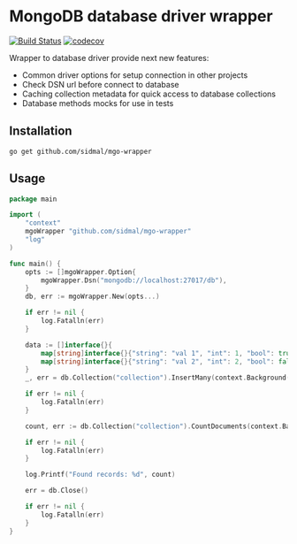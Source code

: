 # MongoDB database driver wrapper

[![Build Status](https://travis-ci.com/sidmal/mgo-wrapper.svg?branch=master)](https://travis-ci.com/sidmal/mgo-wrapper)
[![codecov](https://codecov.io/gh/sidmal/mgo-wrapper/branch/master/graph/badge.svg)](https://codecov.io/gh/sidmal/mgo-wrapper)

Wrapper to database driver provide next new features:

- Common driver options for setup connection in other projects
- Check DSN url before connect to database
- Caching collection metadata for quick access to database collections
- Database methods mocks for use in tests

## Installation

`go get github.com/sidmal/mgo-wrapper`

## Usage

```go
package main

import (
	"context"
	mgoWrapper "github.com/sidmal/mgo-wrapper"
	"log"
)

func main() {
	opts := []mgoWrapper.Option{
		mgoWrapper.Dsn("mongodb://localhost:27017/db"),
	}
	db, err := mgoWrapper.New(opts...)

	if err != nil {
		log.Fatalln(err)
	}

	data := []interface{}{
		map[string]interface{}{"string": "val 1", "int": 1, "bool": true},
		map[string]interface{}{"string": "val 2", "int": 2, "bool": false},
    }
	_, err = db.Collection("collection").InsertMany(context.Background(), data)

	if err != nil {
		log.Fatalln(err)
	}

	count, err := db.Collection("collection").CountDocuments(context.Background(), nil)

	if err != nil {
		log.Fatalln(err)
	}

	log.Printf("Found records: %d", count)

	err = db.Close()

	if err != nil {
		log.Fatalln(err)
	}
}
```

